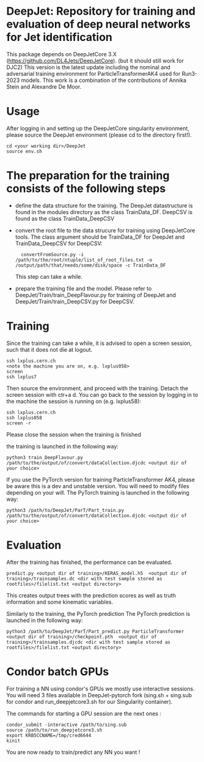 DeepJet: Repository for training and evaluation of deep neural networks for Jet identification
===============================================================================

This package depends on DeepJetCore 3.X (https://github.com/DL4Jets/DeepJetCore). (but it should still work for DJC2)
This version is the latest update including the nominal and adversarial training environment for ParticleTransformerAK4 used for Run3-2023 models.
This work is a combination of the contributions of Annika Stein and Alexandre De Moor.

Usage
==============

After logging in and setting up the DeepJetCore singularity environment, please source the DeepJet environment (please cd to the directory first!). 
```
cd <your working dir>/DeepJet
source env.sh
```


The preparation for the training consists of the following steps
====

- define the data structure for the training. The DeepJet datastructure is found in the modules directory as the class TrainData_DF. DeepCSV is found as the class TrainData_DeepCSV

- convert the root file to the data strucure for training using DeepJetCore tools. The class argument should be TrainData_DF for DeepJet and TrainData_DeepCSV for DeepCSV:
  ```
    convertFromSource.py -i /path/to/the/root/ntuple/list_of_root_files.txt -o /output/path/that/needs/some/disk/space -c TrainData_DF
  ```

  This step can take a while.


- prepare the training file and the model. Please refer to DeepJet/Train/train_DeepFlavour.py for training of DeepJet and DeepJet/Train/train_DeepCSV.py for DeepCSV.

Training
====

Since the training can take a while, it is advised to open a screen session, such that it does not die at logout.
```
ssh lxplus.cern.ch
<note the machine you are on, e.g. lxplus058>
screen
ssh lxplus7
```
Then source the environment, and proceed with the training. Detach the screen session with ctr+a d.
You can go back to the session by logging in to the machine the session is running on (e.g. lxplus58):

```
ssh lxplus.cern.ch
ssh lxplus058
screen -r
```

Please close the session when the training is finished

the training is launched in the following way:
```
python3 train_DeepFlavour.py /path/to/the/output/of/convert/dataCollection.djcdc <output dir of your choice>
```

If you use the PyTorch version for training ParticleTransformer AK4, please be aware this is a dev and unstable version. You will need to modify files depending on your will.
The PyTorch training is launched in the following way:

```
python3 /path/to/DeepJet/ParT/Part_train.py /path/to/the/output/of/convert/dataCollection.djcdc <output dir of your choice>
```

Evaluation
====

After the training has finished, the performance can be evaluated.

```
predict.py <output dir of training>/KERAS_model.h5  <output dir of training>/trainsamples.dc <dir with test sample stored as rootfiles>/filelist.txt <output directory>
```

This creates output trees with the prediction scores as well as truth information and some kinematic variables.

Similarly to the training, the PyTorch prediction
The PyTorch prediction is launched in the following way:

```
python3 /path/to/DeepJet/ParT/Part_predict.py ParticleTransformer <output dir of training>/checkpoint.pth  <output dir of training>/trainsamples.djcdc <dir with test sample stored as rootfiles>/filelist.txt <output directory>
```

Condor batch GPUs
====

For training a NN using condor's GPUs we mostly use interactive sessions. You will need 3 files available in DeepJet-pytorch fork (sing.sh + sing.sub for condor and run_deepjetcore3.sh for our Singularity container).

The commands for starting a GPU session are the next ones :
```
condor_submit -interactive /path/to/sing.sub
source /path/to/run_deepjetcore3.sh
export KRB5CCNAME=/tmp/cred6644
kinit
```

You are now ready to train/predict any NN you want !
